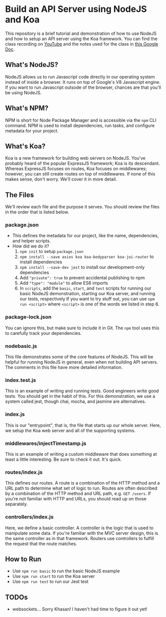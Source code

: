 # Build an API Server using NodeJS and Koa

This repository is a brief tutorial and demonstration of how to use NodeJS and how to setup an API server using the Koa framework. You can find the class recording on [YouTube](https://www.youtube.com/watch?v=TH5uoOEGylw) and the notes used for the class in [this Google Doc](https://docs.google.com/document/d/1r8uUCPc-hcN-udsY6HMYtBlfhU4da3JY-tR_OHd27EI/edit?usp=sharing).

## What's NodeJS?
NodeJS allows us to run Javascript code directly in our operating system instead of inside a browser. It runs on top of Google's V8 Javascript engine. If you want to run Javascript outsode of the browser, chances are that you'll be using NodeJS.

## What's NPM?
NPM is short for Node Package Manager and is accessible via the `npm` CLI command. NPM is used to install dependencies, run tasks, and configure metadata for your project.

## What's Koa?
Koa is a new framework for building web servers on NodeJS. You've probably heard of the popular ExpressJS framework; Koa is its descendant. Whereas ExpressJS focuses on routes, Koa focuses on middlewares; however, you can still create routes on top of middlewares. If none of this makes sense, don't worry. We'll cover it in more detail.

## The Files
We'll review each file and the purpose it serves. You should review the files in the order that is listed below.

### package.json
* This defines the metadata for our project, like the name, dependencies, and helper scripts.
* How did we do it?
    1. `npm init` to setup `package.json`
    2. `npm install --save axios koa koa-bodyparser koa-joi-router` to install dependencies
    3. `npm install --save-dev jest` to install our development-only dependencies
    4. Add `"private": true` to prevent accidental publishing to npm
    5. Add `"type": "module"` to allow ES6 imports
    6. In `scripts`, add the `basic`, `start`, and `test` scripts for running our basic NodeJS demonstration, starting our Koa server, and running our tests, respectively
If you want to try stuff out, you can use `npm run <script>` where `<script>` is one of the words we listed in step 6.

### package-lock.json
You can ignore this, but make sure to include it in Git. The `npm` tool uses this to carefully track your dependencies.

### nodebasic.js
This file demonstrates some of the core features of NodeJS. This will be helpful for running NodeJS in general, even when not building API servers. The comments in this file have more detailed information.

### index.test.js
This is an example of writing and running tests. Good engineers write good tests. You should get in the habit of this. For this demonstration, we use a system called jest, though chai, mocha, and jasmine are alternatives.

### index.js
This is our "entrypoint", that is, the file that starts up our whole server. Here, we setup the Koa web server and all of the supporting systems.

### middlewares/injectTimestamp.js
This is an example of writing a custom middleware that does something at least a little interesting. Be sure to check it out. It's quick.

### routes/index.js
This defines our routes. A route is a combination of the HTTP method and a URL path to determine what set of logic to run. Routes are often described by a combination of the HTTP method and URL path, e.g. `GET /users`. If you're not familiar with HTTP and URLs, you should read up on those separately.

### controllers/index.js
Here, we define a basic controller. A controller is the logic that is used to manipulate some data. If you're familiar with the MVC server design, this is the same controller as in that framework. Routers use controllers to fulfill the request that the route matches.

## How to Run
* Use `npm run basic` to run the basic NodeJS example
* Use `npm run start` to run the Koa server
* Use `npm run test` to run our Jest test

## TODOs
* websockets... Sorry Khasan! I haven't had time to figure it out yet!